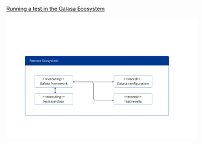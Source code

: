 [Running a test in the Galasa Ecosystem](https://galasa.dev/docs/writing-own-tests/running-test-modes)

![Run Remote](run_remote.png)
